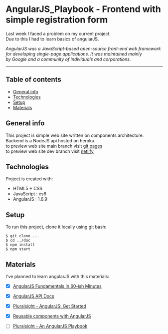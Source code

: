 # AngularJS_Playbook - Frontend with simple registration form #


Last week I faced a problem on my current project.  
Due to this I had to learn basics of angularJS.

*AngularJS was a JavaScript-based open-source front-end web framework  
for developing single-page applications. It was maintained mainly  
by Google and a community of individuals and corporations.*

 - - - -
## Table of contents
* [General info](#general-info)
* [Technologies](#technologies)
* [Setup](#setup)
* [Materials](#materials)

## General info
This project is simple web site written on components architecture.  
Backend is a NodeJS api hosted on heroku.  
to preview web site main branch visit [git pages](https://amaksik.github.io/AngularJS_Playbook/index.html)  
to preview web site dev branch visit [netlify](https://dev-angjsback.netlify.app/)
	
## Technologies
Project is created with:
* HTML5 + CSS
* JavaScript : es6
* AngularJS : 1.6.9
	
## Setup
To run this project, clone it locally using git bash:

```
$ git clone ...
$ cd ../doc
$ npm install
$ npm start
```


## Materials ##
I've planned to learn angularJS with this materials: 

- [x] [AngularJS Fundamentals In 60-ish Minutes](https://www.youtube.com/watch?v=i9MHigUZKEM )
- [x] [AngularJS API Docs](https://docs.angularjs.org/api "AngularJS API Docs")
- [x] [Pluralsight - AngularJS: Get Started](https://www.pluralsight.com/courses/angularjs-get-started "Pluralsight - AngularJS: Get Started")
- [x] [Reusable components with AngularJS](https://www.youtube.com/watch?v=7LXN0MzmDsc "Reusable components with AngularJS")
- [ ] [Pluralsight - An AngularJS Playbook](https://www.pluralsight.com/courses/angularjs-playbook?exp=2 "Pluralsight - An AngularJS Playbook")


